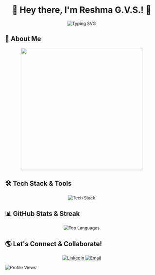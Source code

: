 <h1 align="center">🚀 Hey there, I'm Reshma G.V.S.! 👋</h1>

<p align="center">
  <img src="https://readme-typing-svg.herokuapp.com?font=Fira+Code&pause=1000&color=F7B93E&width=435&lines=Tech+Explorer;Passionate+about+AI%2C+ML%2C+DataScience%Cand+Innovation!" alt="Typing SVG" />
</p>

## 🌟 **About Me**

<p align="center">
  <img src="https://raw.githubusercontent.com/Reshmagvs/Reshmagvs/main/pjsk-pjsk-anime.gif" width="400px">
</p>

## 🛠️ **Tech Stack & Tools**

<p align="center">
  <img src="https://skillicons.dev/icons?i=python,java,kotlin,react,git,github,javascript,linux,vscode,aws" alt="Tech Stack" />
</p>

## 📊 **GitHub Stats & Streak**

<p align="center">
  <img src="https://github-readme-stats.vercel.app/api/top-langs/?username=ReshmaGVS&layout=compact&theme=tokyonight" alt="Top Languages" />
</p>

## 🌎 **Let's Connect & Collaborate!**

<p align="center">
  <a href="https://www.linkedin.com/in/reshma-g-v-s-740906295?utm_source=share&utm_campaign=share_via&utm_content=profile&utm_medium=android_app">
    <img src="https://img.shields.io/badge/LinkedIn-%230077B5.svg?style=for-the-badge&logo=linkedin&logoColor=white" alt="LinkedIn" />
  </a>
  <a href="mailto:gvsreshma2005@gmail.com">
    <img src="https://img.shields.io/badge/Email-%23D14836.svg?style=for-the-badge&logo=gmail&logoColor=white" alt="Email" />
  </a>
</p>


![Profile Views](https://komarev.com/ghpvc/?username=Reshmagvs&color=blue&style=flat-square)
